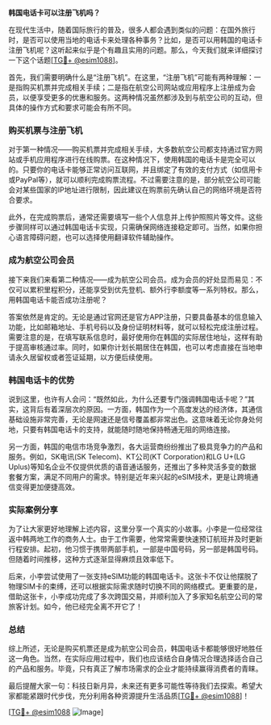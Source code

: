 **韩国电话卡可以注册飞机吗？**

在现代生活中，随着国际旅行的普及，很多人都会遇到类似的问题：在国外旅行时，是否可以使用当地的电话卡来处理各种事务？比如，是否可以用韩国的电话卡注册飞机呢？这听起来似乎是个有趣且实用的问题。那么，今天我们就来详细探讨一下这个话题[[TG💪+ @esim1088](https://t.me/s/esim1088)]。

首先，我们需要明确什么是“注册飞机”。在这里，“注册飞机”可能有两种理解：一是指购买机票并完成相关手续；二是指在航空公司网站或应用程序上注册成为会员，以便享受更多的优惠和服务。这两种情况虽然都涉及到与航空公司的互动，但具体的操作方式和要求可能会有所不同。

### 购买机票与注册飞机

对于第一种情况——购买机票并完成相关手续，大多数航空公司都支持通过官方网站或手机应用程序进行在线购票。在这种情况下，使用韩国的电话卡是完全可以的。只要你的电话卡能够正常访问互联网，并且绑定了有效的支付方式（如信用卡或PayPal等），就可以顺利完成购票流程。不过需要注意的是，部分航空公司可能会对某些国家的IP地址进行限制，因此建议在购票前先确认自己的网络环境是否符合要求。

此外，在完成购票后，通常还需要填写一些个人信息并上传护照照片等文件。这些步骤同样可以通过韩国电话卡实现，只需确保网络连接稳定即可。当然，如果你担心语言障碍问题，也可以选择使用翻译软件辅助操作。

### 成为航空公司会员

接下来我们来看第二种情况——成为航空公司会员。成为会员的好处显而易见：不仅可以累积里程积分，还能享受到优先登机、额外行李额度等一系列特权。那么，用韩国电话卡能否成功注册呢？

答案依然是肯定的。无论是通过官网还是官方APP注册，只要具备基本的信息输入功能，比如邮箱地址、手机号码以及身份证明材料等，就可以轻松完成注册过程。需要注意的是，在填写联系信息时，最好使用你在韩国的实际居住地址，这样有助于提高审核通过率。同时，如果你计划长期居住在韩国，也可以考虑直接在当地申请永久居留权或者签证延期，以方便后续使用。

### 韩国电话卡的优势

说到这里，也许有人会问：“既然如此，为什么还要专门强调韩国电话卡呢？”其实，这背后有着深层次的原因。一方面，韩国作为一个高度发达的经济体，其通信基础设施非常完善，无论是网速还是信号覆盖都非常出色。这意味着无论你身处何地，只要有韩国电话卡的支持，就能随时随地保持畅通无阻的网络连接。

另一方面，韩国的电信市场竞争激烈，各大运营商纷纷推出了极具竞争力的产品和服务。例如，SK电讯(SK Telecom)、KT公司(KT Corporation)和LG U+(LG Uplus)等知名企业不仅提供优质的语音通话服务，还推出了多种灵活多变的数据套餐方案，满足不同用户的需求。特别是近年来兴起的eSIM技术，更是让跨境通信变得更加便捷高效。

### 实际案例分享

为了让大家更好地理解上述内容，这里分享一个真实的小故事。小李是一位经常往返中韩两地工作的商务人士。由于工作需要，他常常需要快速预订航班并及时更新行程安排。起初，他习惯于携带两部手机，一部是中国号码，另一部是韩国号码。但随着时间推移，这种方式逐渐显得麻烦且效率低下。

后来，小李尝试使用了一张支持eSIM功能的韩国电话卡。这张卡不仅让他摆脱了物理SIM卡的束缚，还可以根据实际需求随时切换不同的网络模式。更重要的是，借助这张卡，小李成功完成了多次跨国交易，并顺利加入了多家知名航空公司的常旅客计划。如今，他已经完全离不开它了！

### 总结

综上所述，无论是购买机票还是成为航空公司会员，韩国电话卡都能够很好地胜任这一角色。当然，在实际应用过程中，我们也应该结合自身情况合理选择适合自己的产品和服务。毕竟，只有真正了解市场需求的企业才能持续赢得消费者的青睐。

最后提醒大家一句：科技日新月异，未来还有更多可能性等待我们去探索。希望大家都能紧跟时代步伐，充分利用各种资源提升生活品质[[TG💪+ @esim1088](https://t.me/s/esim1088)]！

[[TG💪+ @esim1088](https://t.me/s/esim1088) ![Image](https://i.postimg.cc/4NQfJmqS/Snipaste-2025-05-13-00-14-12.png)]